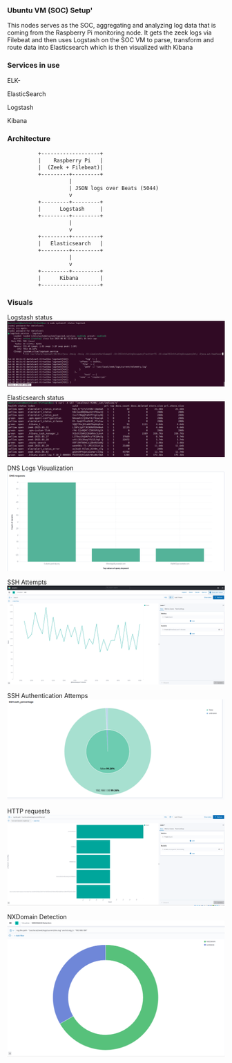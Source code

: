 ### Ubuntu VM (SOC) Setup'

This nodes serves as the SOC, aggregating and analyzing log data that is coming from the Raspberry Pi monitoring node. It gets the zeek logs via Filebeat and then uses Logstash on the SOC VM to parse, transform and route data into Elasticsearch which is then visualized with Kibana

### Services in use
ELK-

ElasticSearch

Logstash 

Kibana

### Architecture 
              +-------------------+
              |    Raspberry Pi   |
              |  (Zeek + Filebeat)|
              +---------+---------+
                        |
                        | JSON logs over Beats (5044)
                        v
              +---------+---------+
              |      Logstash     |
              +---------+---------+
                        |
                        v
              +---------+---------+
              |   Elasticsearch   |
              +---------+---------+
                        |
                        v
              +---------+---------+
              |      Kibana       |
              +-------------------+

### Visuals 
Logstash status
![Logstash_status](https://raw.githubusercontent.com/Daniel1Cani/hybrid-network-defense-lab/screenshots/logstash_status.png)

Elasticsearch status
![Elasticsearch_status](https://raw.githubusercontent.com/Daniel1Cani/hybrid-network-defense-lab/screenshots/elasticsearch_status.png)

DNS Logs Visualization
![DNS](https://raw.githubusercontent.com/Daniel1Cani/hybrid-network-defense-lab/screenshots/DNS_requests.png)

SSH Attempts
![SSH](https://raw.githubusercontent.com/Daniel1Cani/hybrid-network-defense-lab/screenshots/ssh_chart.png)

SSH Authentication Attemps
![SSH](https://raw.githubusercontent.com/Daniel1Cani/hybrid-network-defense-lab/screenshots/ssh_auth_percentage.png)

HTTP requests
![HTTP](https://raw.githubusercontent.com/Daniel1Cani/hybrid-network-defense-lab/screenshots/http_uri.png)

NXDomain Detection
![HTTP](https://raw.githubusercontent.com/Daniel1Cani/hybrid-network-defense-lab/screenshots/NXDOMAINDetetction.png)

